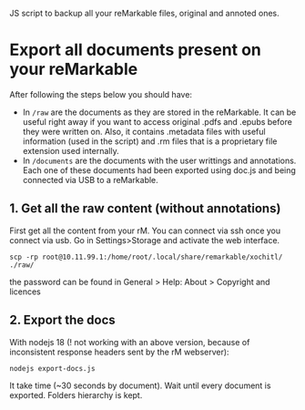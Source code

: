 JS script to backup all your reMarkable files, original and annoted ones.

# Export all documents present on your reMarkable

After following the steps below you should have:
- In `/raw` are the documents as they are stored in the reMarkable. It can be useful right away if you want to access original .pdfs and .epubs before they were written on.
Also, it contains .metadata files with useful information (used in the script) and .rm files that is a proprietary file extension used internally.
- In `/documents` are the documents with the user writtings and annotations. Each one of these documents had been exported using doc.js and being connected via USB to a reMarkable.

## 1. Get all the raw content (without annotations)

First get all the content from your rM. You can connect via ssh once you connect via usb. Go in Settings>Storage and activate the web interface.

`scp -rp root@10.11.99.1:/home/root/.local/share/remarkable/xochitl/ ./raw/`

the password can be found in General > Help: About > Copyright and licences

## 2. Export the docs

With nodejs 18 (! not working with an above version, because of inconsistent response headers sent by the rM webserver):

`nodejs export-docs.js`

It take time (~30 seconds by document).
Wait until every document is exported. Folders hierarchy is kept.